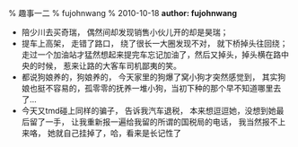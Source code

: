 % 趣事一二
% fujohnwang
% 2010-10-18
__author: fujohnwang__

* 陪少川去买奇瑞， 偶然间却发现销售小伙儿开的却是昊瑞；
* 提车上高架， 走错了路口， 绕了很长一大圈发现不对， 就下桥掉头往回绕；走过一个加油站才猛然想起来提完车忘记加油了，然后又掉头，掉头横在路中央的时候， 惹来让路的大客车司机鄙夷的笑。
* 都说狗娘养的，狗娘养的， 今天家里的狗爆了窝小狗才突然感觉到， 其实狗娘也挺不容易的，孤零零的抚养一堆小狗，当初下种的那个早不知道哪里去了…
* 今天又tmd碰上同样的骗子， 告诉我汽车退税， 本来想逗逗她，没想到她最后留了一手， 让我重新报一遍给我留的所谓的国税局的电话， 我当然报不上来咯， 她就自己挂掉了，哈，看来是长记性了
